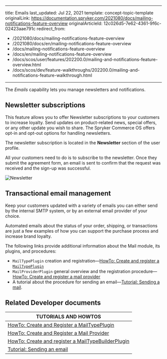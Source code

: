   
---
title: Emails
last_updated: Jul 22, 2021
template: concept-topic-template
originalLink: https://documentation.spryker.com/2021080/docs/mailing-notifications-feature-overview
originalArticleId: 12c026d5-7e62-4361-9f6c-02423aae791c
redirect_from:
  - /2021080/docs/mailing-notifications-feature-overview
  - /2021080/docs/en/mailing-notifications-feature-overview
  - /docs/mailing-notifications-feature-overview
  - /docs/en/mailing-notifications-feature-overview
  - /docs/scos/user/features/202200.0/mailing-and-notifications-feature-overview.html
  - /docs/scos/dev/feature-walkthroughs/202200.0/mailing-and-notifications-feature-walkthrough.html  
---

The *Emails* capability lets you manage newsletters and notifications.

## Newsletter subscriptions

This feature allows you to offer Newsletter subscriptions to your customers to increase loyalty. Send updates on product-related news, special offers, or any other update you wish to share. The Spryker Commerce OS offers opt-in and opt-out options for handling newsletters.

The newsletter subscription is located in the **Newsletter** section of the user profile.

All your customers need to do is to subscribe to the newsletter. Once they submit the agreement form, an email is sent to confirm that the request was received and the sign-up was successful.

![Newsletter](https://spryker.s3.eu-central-1.amazonaws.com/docs/Features/Mailing+%26+Communication/Newsletter+Subscription/subscribe-to-the-newsletter.gif)

## Transactional email management

Keep your customers updated with a variety of emails you can either send by the internal SMTP system, or by an external email provider of your choice.

Automated emails about the status of your order, shipping, or transactions are just a few examples of how you can support the purchase process and increase brand loyalty.

The following links provide additional information about the Mail module, its plugins, and procedures:

* `MailTypePlugin` creation and registration—[HowTo: Create and register a `MailTypePlugin`](/docs/pbc/all/emails/{{page.version}}/howto-create-and-register-a-mailtypeplugin.html)
* `MailProviderPlugin` general overview and the registration procedure—[HowTo: Create and register a mail provider](/docs/pbc/all/emails/{{page.version}}/howto-create-and-register-a-mail-provider.html)
* A tutorial about the procedure for sending an email—[Tutorial: Sending a mail](/docs/pbc/all/emails/{{page.version}}/tutorial-sending-an-email.html).


## Related Developer documents

 | TUTORIALS AND HOWTOS |
|---------|
| [HowTo: Create and Register a MailTypePlugin](/docs/pbc/all/emails/{{page.version}}/howto-create-and-register-a-mailtypeplugin.html) |
| [HowTo: Create and Register a Mail Provider](/docs/pbc/all/emails/{{page.version}}/howto-create-and-register-a-mail-provider.html)  |
| [HowTo: Create and register a MailTypeBuilderPlugin](/docs/pbc/all/emails/{{page.version}}/howto-create-and-register-a-mail-type-builder-plugin.html) |
| [Tutorial: Sending an email](/docs/pbc/all/emails/{{page.version}}/tutorial-sending-an-email.html)  |
